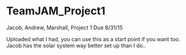 # TeamJAM_Project1
Jacob, Andrew, Marshall, Project 1 Due 8/31/15

Uploaded what I had, you can use this as a start point if you want too.
Jacob has the solar system way better set up than I do.. 
